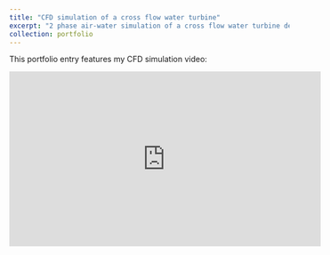 ```yaml
---
title: "CFD simulation of a cross flow water turbine"
excerpt: "2 phase air-water simulation of a cross flow water turbine designed for low-head untapped dams"
collection: portfolio
---
```


This portfolio entry features my CFD simulation video:

<iframe width="560" height="315"
  src="https://www.youtube.com/embed/-DZJtq2JrtM"
  frameborder="0"
  allow="accelerometer; autoplay; clipboard-write; encrypted-media; gyroscope; picture-in-picture"
  allowfullscreen>
</iframe>

